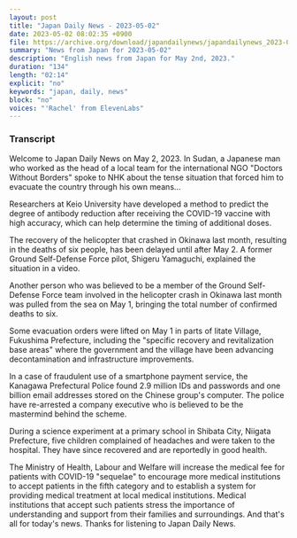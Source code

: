 ```yaml
---
layout: post
title: "Japan Daily News - 2023-05-02"
date: 2023-05-02 08:02:35 +0900
file: https://archive.org/download/japandailynews/japandailynews_2023-05-02.mp3
summary: "News from Japan for 2023-05-02"
description: "English news from Japan for May 2nd, 2023."
duration: "134"
length: "02:14"
explicit: "no"
keywords: "japan, daily, news"
block: "no"
voices: "'Rachel' from ElevenLabs"
---
```


### Transcript

Welcome to Japan Daily News on May 2, 2023. In Sudan, a Japanese man who worked as the head of a local team for the international NGO "Doctors Without Borders" spoke to NHK about the tense situation that forced him to evacuate the country through his own means...

Researchers at Keio University have developed a method to predict the degree of antibody reduction after receiving the COVID-19 vaccine with high accuracy, which can help determine the timing of additional doses.

The recovery of the helicopter that crashed in Okinawa last month, resulting in the deaths of six people, has been delayed until after May 2. A former Ground Self-Defense Force pilot, Shigeru Yamaguchi, explained the situation in a video.

Another person who was believed to be a member of the Ground Self-Defense Force team involved in the helicopter crash in Okinawa last month was pulled from the sea on May 1, bringing the total number of confirmed deaths to six.

Some evacuation orders were lifted on May 1 in parts of Iitate Village, Fukushima Prefecture, including the "specific recovery and revitalization base areas" where the government and the village have been advancing decontamination and infrastructure improvements.

In a case of fraudulent use of a smartphone payment service, the Kanagawa Prefectural Police found 2.9 million IDs and passwords and one billion email addresses stored on the Chinese group's computer. The police have re-arrested a company executive who is believed to be the mastermind behind the scheme.

During a science experiment at a primary school in Shibata City, Niigata Prefecture, five children complained of headaches and were taken to the hospital. They have since recovered and are reportedly in good health.

The Ministry of Health, Labour and Welfare will increase the medical fee for patients with COVID-19 "sequelae" to encourage more medical institutions to accept patients in the fifth category and to establish a system for providing medical treatment at local medical institutions. Medical institutions that accept such patients stress the importance of understanding and support from their families and surroundings. And that's all for today's news. Thanks for listening to Japan Daily News.
